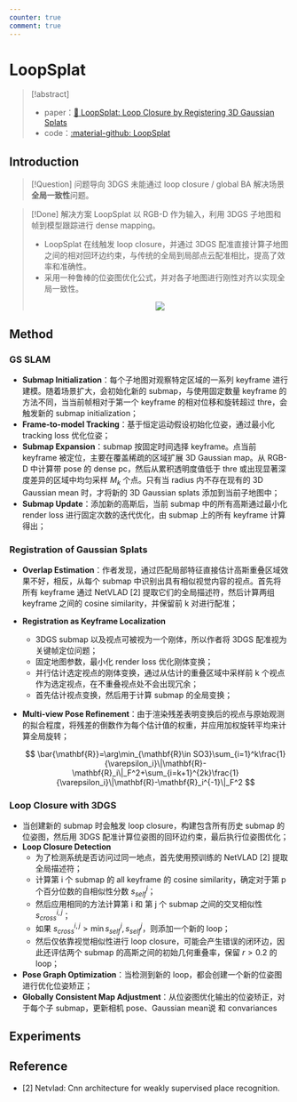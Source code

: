 ```yaml
---
counter: true
comment: true
---
```


# LoopSplat

> [!abstract]
> - paper：[:book: LoopSplat: Loop Closure by Registering 3D Gaussian Splats](https://arxiv.org/abs/2408.10154)
> - code：[:material-github: LoopSplat](https://github.com/GradientSpaces/LoopSplat)

## Introduction

> [!Question] 问题导向
> 3DGS 未能通过 loop closure / global BA 解决场景**全局一致性**问题。

> [!Done] 解决方案
> LoopSplat 以 RGB-D 作为输入，利用 3DGS 子地图和帧到模型跟踪进行 dense mapping。
> - LoopSplat 在线触发 loop closure，并通过 3DGS 配准直接计算子地图之间的相对回环边约束，与传统的全局到局部点云配准相比，提高了效率和准确性。
> - 采用一种鲁棒的位姿图优化公式，并对各子地图进行刚性对齐以实现全局一致性。
> <center><img src="https://cdn.jsdelivr.net/gh/jujimeizuo/note@gh-pages/assets/images/cv/slam/loop-splat-1.jpg"></center>


## Method

### GS SLAM

- **Submap Initialization**：每个子地图对观察特定区域的一系列 keyframe 进行建模。随着场景扩大，会初始化新的 submap，与使用固定数量 keyframe 的方法不同，当当前帧相对于第一个 keyframe 的相对位移和旋转超过 thre，会触发新的 submap initialization；
- **Frame-to-model Tracking**：基于恒定运动假设初始化位姿，通过最小化 tracking loss 优化位姿；
- **Submap Expansion**：submap 按固定时间选择 keyframe。点当前 keyframe 被定位，主要在覆盖稀疏的区域扩展 3D Gaussian map。从 RGB-D 中计算带 pose 的 dense pc，然后从累积透明度值低于 thre 或出现显著深度差异的区域中均匀采样 $M_k$ 个点。只有当 radius 内不存在现有的 3D Gaussian mean 时，才将新的 3D Gaussian splats 添加到当前子地图中；
- **Submap Update**：添加新的高斯后，当前 submap 中的所有高斯通过最小化 render loss 进行固定次数的迭代优化，由 submap 上的所有 keyframe 计算得出；

### Registration of Gaussian Splats

- **Overlap Estimation**：作者发现，通过匹配局部特征直接估计高斯重叠区域效果不好，相反，从每个 submap 中识别出具有相似视觉内容的视点。首先将所有 keyframe 通过 NetVLAD [2] 提取它们的全局描述符，然后计算两组 keyframe 之间的 cosine similarity，并保留前 k 对进行配准；
- **Registration as Keyframe Localization**
    - 3DGS submap 以及视点可被视为一个刚体，所以作者将 3DGS 配准视为关键帧定位问题；
    - 固定地图参数，最小化 render loss 优化刚体变换；
    - 并行估计选定视点的刚体变换，通过从估计的重叠区域中采样前 k 个视点作为选定视点，在不重叠视点处不会出现冗余；
    - 首先估计视点变换，然后用于计算 submap 的全局变换；
- **Multi-view Pose Refinement**：由于渲染残差表明变换后的视点与原始观测的拟合程度，将残差的倒数作为每个估计值的权重，并应用加权旋转平均来计算全局旋转；

    $$
    \bar{\mathbf{R}}=\arg\min_{\mathbf{R}\in SO3}\sum_{i=1}^k\frac{1}{\varepsilon_i}\|\mathbf{R}-\mathbf{R}_i\|_F^2+\sum_{i=k+1}^{2k}\frac{1}{\varepsilon_i}\|\mathbf{R}-\mathbf{R}_i^{-1}\|_F^2
    $$


### Loop Closure with 3DGS

- 当创建新的 submap 时会触发 loop closure，构建包含所有历史 submap 的位姿图，然后用 3DGS 配准计算位姿图的回环边约束，最后执行位姿图优化；
- **Loop Closure Detection**
    - 为了检测系统是否访问过同一地点，首先使用预训练的 NetVLAD [2] 提取全局描述符；
    - 计算第 i 个 submap 的 all keyframe 的 cosine similarity，确定对于第 p 个百分位数的自相似性分数 $s_{self}^i$；
    - 然后应用相同的方法计算第 i 和 第 j 个 submap 之间的交叉相似性 $s_{cross}^{i,j}$；
    - 如果 $s_{cross}^{i,j} > \min{s_{self}^i, s_{self}^j}$，则添加一个新的 loop；
    - 然后仅依靠视觉相似性进行 loop closure，可能会产生错误的闭环边，因此还评估两个 submap 的高斯之间的初始几何重叠率，保留 $r>0.2$ 的 loop；
- **Pose Graph Optimization**：当检测到新的 loop，都会创建一个新的位姿图进行优化位姿矫正；
- **Globally Consistent Map Adjustment**：从位姿图优化输出的位姿矫正，对于每个子 submap，更新相机 pose、Gaussian mean说 和 convariances

## Experiments


## Reference

- [2] Netvlad: Cnn architecture for weakly supervised place recognition.